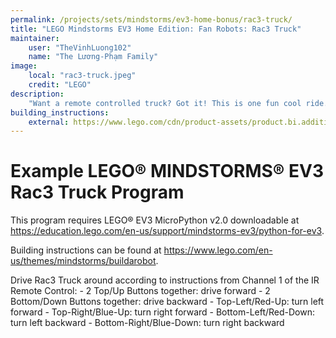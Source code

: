 ```yaml
---
permalink: /projects/sets/mindstorms/ev3-home-bonus/rac3-truck/
title: "LEGO Mindstorms EV3 Home Edition: Fan Robots: Rac3 Truck"
maintainer:
    user: "TheVinhLuong102"
    name: "The Lương-Phạm Family"
image:
    local: "rac3-truck.jpeg"
    credit: "LEGO"
description:
    "Want a remote controlled truck? Got it! This is one fun cool ride. You can modify the truck to make it go faster by adding gears, and you can add a custom-built trailer so the truck can be used as a transport vehicle."
building_instructions:
    external: https://www.lego.com/cdn/product-assets/product.bi.additional.extra.pdf/31313_X_RAC3%20TRUCK.pdf
---
```



# Example LEGO® MINDSTORMS® EV3 Rac3 Truck Program

This program requires LEGO® EV3 MicroPython v2.0 downloadable at https://education.lego.com/en-us/support/mindstorms-ev3/python-for-ev3.

Building instructions can be found at https://www.lego.com/en-us/themes/mindstorms/buildarobot.

Drive Rac3 Truck around according to instructions from Channel 1 of the IR Remote Control:
    - 2 Top/Up Buttons together: drive forward
    - 2 Bottom/Down Buttons together: drive backward
    - Top-Left/Red-Up: turn left forward
    - Top-Right/Blue-Up: turn right forward
    - Bottom-Left/Red-Down: turn left backward
    - Bottom-Right/Blue-Down: turn right backward
